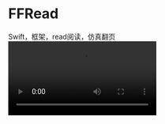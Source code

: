 # FFRead
Swift，框架，read阅读，仿真翻页
![ ](https://github.com/fengzifeng/swfans/blob/master/FFRead/read_s1.mp4)

